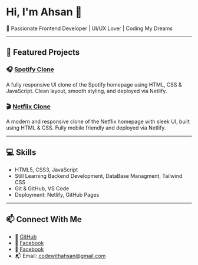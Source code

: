 # Hi, I'm Ahsan 👋

🎯 Passionate Frontend Developer | UI/UX Lover | Coding My Dreams

---

## 🚀 Featured Projects

### 🎧 [Spotify Clone](https://spotify-codewithahsan.netlify.app)  
A fully responsive UI clone of the Spotify homepage using HTML, CSS & JavaScript. Clean layout, smooth styling, and deployed via Netlify.

### 🎬 [Netflix Clone](https://remarkable-kheer-5e2bbe.netlify.app)  
A modern and responsive clone of the Netflix homepage with sleek UI, built using HTML & CSS. Fully mobile friendly and deployed via Netlify.

---

## 💻 Skills

- HTML5, CSS3, JavaScript
- Still Learning Backend Development, DataBase Managment, Tailwind CSS
- Git & GitHub, VS Code
- Deployment: Netlify, GitHub Pages

---

## 📫 Connect With Me

- 🔗 [GitHub](https://github.com/dev-ahsan-naseer)
- 🔗 [Facebook]((https://www.facebook.com/profile.php?id=61579066584752))
- 📘 [Facebook](https://facebook.com/#)
- 📬 Email: codewithahsan@gmail.com
